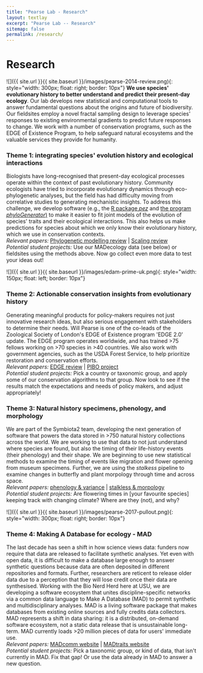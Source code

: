 ```yaml
---
title: "Pearse Lab - Research"
layout: textlay
excerpt: "Pearse Lab -- Research"
sitemap: false
permalink: /research/
---
```


# Research

 ![]({{ site.url }}{{ site.baseurl }}/images/pearse-2014-review.png){: style="width: 300px; float: right; border: 10px"}
<b>We use species' evolutionary history to better understand and predict their present-day ecology</b>. Our lab develops new statistical and computational tools to answer fundamental questions about the origins and future of biodiversity. Our fieldsites employ a novel fractal sampling design to leverage species' responses to existing environmental gradients to predict future responses to change. We work with a number of conservation programs, such as the EDGE of Existence Program, to help safeguard natural ecosystems and the valuable services they provide for humanity.

### Theme 1: integrating species' evolution history and ecological interactions
Biologists have long-recognised that present-day ecological processes operate within the context of past evolutionary history. Community ecologists have tried to incorporate evolutionary dynamics through eco-phylogenetic analyses, but the field has had difficulty moving from correlative studies to generating mechanistic insights. To address this challenge, we develop software (e.g., the [R package <i>pez</i>](https://academic.oup.com/bioinformatics/article/31/17/2888/183404) and [the program <i>phyloGenerator</i>)](https://besjournals.onlinelibrary.wiley.com/doi/pdf/10.1111/2041-210X.12055) to make it easier to fit joint models of the evolution of species' traits and their ecological interactions. This also helps us make predictions for species about which we only know their evolutionary history, which we use in conservation contexts. <br> <i>Relevant papers:</i> [Phylogenetic modelling review](https://onlinelibrary.wiley.com/doi/full/10.1111/oik.08048) \| [Scaling review](https://onlinelibrary.wiley.com/doi/abs/10.1111/jbi.13242) <br> <i>Potential student projects:</i> Use our MADecology data (see below) or fieldsites using the methods above. Now go collect even more data to test your ideas out!

 ![]({{ site.url }}{{ site.baseurl }}/images/edam-prime-uk.png){: style="width: 150px; float: left; border: 10px"}
### Theme 2: Actionable conservation insights from evolutionary history
Generating meaningful products for policy-makers requires not just innovative research ideas, but also serious engagement with stakeholders to determine their needs. Will Pearse is one of the co-leads of the Zoological Society of London's EDGE of Existence program 'EDGE 2.0'
update. The EDGE program operates worldwide, and has trained >75 fellows working on >70 species in >40 countries. We also work with government agencies, such as the USDA Forest Service, to help prioritize restoration and conservation efforts. <br> <i>Relevant papers:</i> [EDGE review](https://link.springer.com/chapter/10.1007/978-3-319-93145-6_2) \| [PIBO project](https://www.biorxiv.org/content/10.1101/709733v1.abstract) <br> <i>Potential student projects:</i> Pick a country or taxonomic group, and apply some of our conservation algorithms to that group. Now look to see if the results match the expectations and needs of policy makers, and adjust appropriately!

### Theme 3: Natural history specimens, phenology, and morphology
We are part of the Symbiota2 team, developing the next generation of software that powers the data stored in >750 natural history collections across the world. We are working to use that data to not just understand where species are found, but also the timing of their life-history events (their phenology) and their shape. We are beginning to use new statistical methods to examine the timing of events like migration and flower opening from museum specimens. Further, we are using the <i>stalkess</i> pipeline to examine changes in butterfly and plant morpology through time and across space.
<br> <i>Relevant papers:</i> [phenology & variance](https://www.nature.com/articles/s41559-017-0350-0) \| [stalkless & morpology](https://esajournals.onlinelibrary.wiley.com/doi/full/10.1002/ecs2.2105) <br> <i>Potential student projects:</i> Are flowering times in [your favourite species] keeping track with changing climate? Where are they (not), and why?

 ![]({{ site.url }}{{ site.baseurl }}/images/pearse-2017-pullout.png){: style="width: 300px; float: right; border: 10px"}
### Theme 4: Making A Database for ecology - MAD
The last decade has seen a shift in how science views data: funders now require that data are released to facilitate synthetic
analyses. Yet even with open data, it is difficult to make a database large enough to answer synthetic questions because data are often deposited in different repositories and formats. Further, researchers are reticent to release older data due to a perception that they will lose credit once their data are synthesised. Working with the Bio Nerd Herd here at USU, we are developing a software   ecosystem that unites discipline-specific networks via a common data   language to Make A Database (MAD) to permit synthetic and multidisciplinary analyses. MAD is a living software package that makes databases from existing online sources and fully credits data collectors. MAD represents a shift in data sharing: it is a distributed, on-demand software ecosystem, not a static data release that is unsustainable long-term. MAD currently loads >20 million pieces of data for users' immediate use.
<br> <i>Relevant papers:</i> [MADcomm website](https://github.com/willpearse/MADcomm) \| [MADtraits website](https://github.com/willpearse/MADtraits) <br> <i>Potential student projects:</i> Pick a taxonomic group, or kind of data, that isn't currently in MAD. Fix that gap! Or use the data already in MAD to answer a new question.

